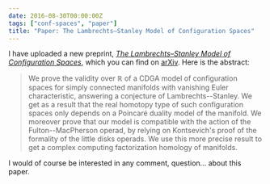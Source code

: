 ```yaml
---
date: 2016-08-30T00:00:00Z
tags: ["conf-spaces", "paper"]
title: "Paper: The Lambrechts–Stanley Model of Configuration Spaces"
---
```


I have uploaded a new preprint, [_The Lambrechts–Stanley Model of Configuration Spaces_](/research/ls-model), which you can find on [arXiv](http://arxiv.org/abs/1608.08054). Here is the abstract:


> We prove the validity over $\mathbb{R}$ of a CDGA model of configuration spaces for simply connected manifolds with vanishing Euler characteristic, answering a conjecture of Lambrechts--Stanley. We get as a result that the real homotopy type of such configuration spaces only depends on a Poincaré duality model of the manifold. We moreover prove that our model is compatible with the action of the Fulton--MacPherson operad, by relying on Kontsevich's proof of the formality of the little disks operads. We use this more precise result to get a complex computing factorization homology of manifolds.

I would of course be interested in any comment, question... about this paper.
